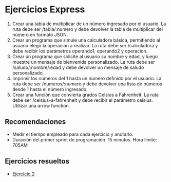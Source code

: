 # Ejercicios Express

1. Crear una tabla de multiplicar de un número ingresado por el usuario. La ruta debe ser /tabla/:numero y debe devolver la tabla de multiplicar del número en formato JSON.
2. Crear un programa que simule una calculadora básica, permitiendo al usuario elegir la operación a realizar. La ruta debe ser /calculadora y debe recibir los parámetros operando1, operando2 y operacion.
3. Crear un programa que solicite al usuario su nombre y edad, y luego muestre un mensaje de bienvenida personalizado. La ruta debe ser /saludo/:nombre/:edad y debe devolver un mensaje de saludo personalizado.
4. Imprimir los números del 1 hasta un número definido por el usuario. La ruta debe ser /numeros/:numero y debe devolver una lista de números desde 1 hasta el número ingresado.
5. Crear una función que convierta grados Celsius a Fahrenheit. La ruta debe ser /celsius-a-fahrenheit y debe recibir el parámetro celsius. Utilizar una arrow function.

## Recomendaciones

- Medir el tiempo empleado para cada ejercicio y anotarlo.
- Duración del primer sprint de programación. 15 minutos. Hora límite: 705AM

## Ejercicios resueltos
- [Ejercicio 2](https://github.com/ingDavidRivera/Talento_Tech-Desarrollo_Web_FullStack/blob/main/Unidad_5/Taller%20Express/Ejercicio2.js)

